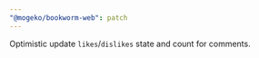 ```yaml
---
"@mogeko/bookworm-web": patch
---
```


Optimistic update `likes`/`dislikes` state and count for comments.
